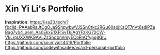 # Xin Yi Li's Portfolio

**Inspiration:**
https://isa23.tech/?fbclid=PAAabRaJtCgOJa9ShpwbwVJSSnCtkc2RGu60abjKzQT7nVt6sdiPZeBag7yb4_aem_Aa0EkxE1XFlSvTkjAgYFzKG72OW-VkLrqUXXWKGAVLZzShdbnVrsyECbRnQfypg8GjU
https://github.com/soumyajit4419/Portfolio
https://github.com/codewithsadee/vcard-personal-portfolio